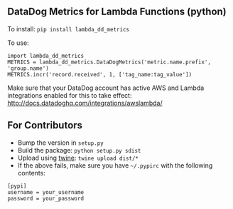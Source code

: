 ## DataDog Metrics for Lambda Functions (python)

To install: `pip install lambda_dd_metrics`

To use:
```
import lambda_dd_metrics
METRICS = lambda_dd_metrics.DataDogMetrics('metric.name.prefix', 'group.name')
METRICS.incr('record.received', 1, ['tag_name:tag_value'])
```

Make sure that your DataDog account has active AWS and Lambda integrations enabled for this to take effect:
http://docs.datadoghq.com/integrations/awslambda/

## For Contributors
* Bump the version in `setup.py`
* Build the package: `python setup.py sdist`
* Upload using [twine](https://pypi.python.org/pypi/twine): `twine upload dist/*`
* If the above fails, make sure you have `~/.pypirc` with the following contents:
```
[pypi]
username = your_username
password = your_password
```
